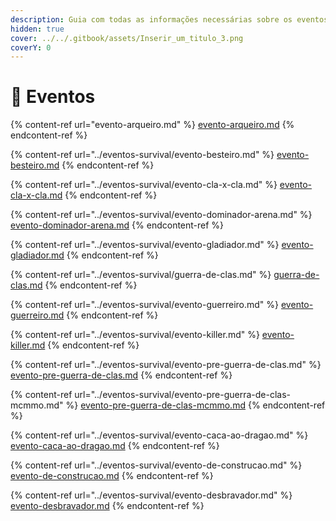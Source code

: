 ```yaml
---
description: Guia com todas as informações necessárias sobre os eventos do Survival.
hidden: true
cover: ../../.gitbook/assets/Inserir_um_titulo_3.png
coverY: 0
---
```


# 🌳 Eventos

{% content-ref url="evento-arqueiro.md" %}
[evento-arqueiro.md](evento-arqueiro.md)
{% endcontent-ref %}

{% content-ref url="../eventos-survival/evento-besteiro.md" %}
[evento-besteiro.md](../eventos-survival/evento-besteiro.md)
{% endcontent-ref %}

{% content-ref url="../eventos-survival/evento-cla-x-cla.md" %}
[evento-cla-x-cla.md](../eventos-survival/evento-cla-x-cla.md)
{% endcontent-ref %}

{% content-ref url="../eventos-survival/evento-dominador-arena.md" %}
[evento-dominador-arena.md](../eventos-survival/evento-dominador-arena.md)
{% endcontent-ref %}

{% content-ref url="../eventos-survival/evento-gladiador.md" %}
[evento-gladiador.md](../eventos-survival/evento-gladiador.md)
{% endcontent-ref %}

{% content-ref url="../eventos-survival/guerra-de-clas.md" %}
[guerra-de-clas.md](../eventos-survival/guerra-de-clas.md)
{% endcontent-ref %}

{% content-ref url="../eventos-survival/evento-guerreiro.md" %}
[evento-guerreiro.md](../eventos-survival/evento-guerreiro.md)
{% endcontent-ref %}

{% content-ref url="../eventos-survival/evento-killer.md" %}
[evento-killer.md](../eventos-survival/evento-killer.md)
{% endcontent-ref %}

{% content-ref url="../eventos-survival/evento-pre-guerra-de-clas.md" %}
[evento-pre-guerra-de-clas.md](../eventos-survival/evento-pre-guerra-de-clas.md)
{% endcontent-ref %}

{% content-ref url="../eventos-survival/evento-pre-guerra-de-clas-mcmmo.md" %}
[evento-pre-guerra-de-clas-mcmmo.md](../eventos-survival/evento-pre-guerra-de-clas-mcmmo.md)
{% endcontent-ref %}

{% content-ref url="../eventos-survival/evento-caca-ao-dragao.md" %}
[evento-caca-ao-dragao.md](../eventos-survival/evento-caca-ao-dragao.md)
{% endcontent-ref %}

{% content-ref url="../eventos-survival/evento-de-construcao.md" %}
[evento-de-construcao.md](../eventos-survival/evento-de-construcao.md)
{% endcontent-ref %}

{% content-ref url="../eventos-survival/evento-desbravador.md" %}
[evento-desbravador.md](../eventos-survival/evento-desbravador.md)
{% endcontent-ref %}

